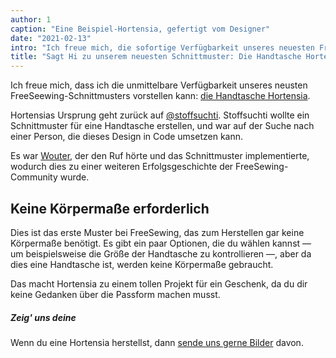 ```yaml
---
author: 1
caption: "Eine Beispiel-Hortensia, gefertigt vom Designer"
date: "2021-02-13"
intro: "Ich freue mich, die sofortige Verfügbarkeit unseres neuesten FreeSewing-Musters bekannt geben zu können: die Hortensia Handtasche."
title: "Sagt Hi zu unserem neuesten Schnittmuster: Die Handtasche Hortensia"
---
```



Ich freue mich, dass ich die unmittelbare Verfügbarkeit unseres neusten FreeSeewing-Schnittmusters vorstellen kann: [die Handtasche Hortensia](/designs/hortensia/).

Hortensias Ursprung geht zurück auf [@stoffsuchti](https://twitter.com/stoffsuchti). Stoffsuchti wollte ein Schnittmuster für eine Handtasche erstellen, und war auf der Suche nach einer Person, die dieses Design in Code umsetzen kann.

Es war [Wouter](https://github.com/woutervdub), der den Ruf hörte und das Schnittmuster implementierte, wodurch dies zu einer weiteren Erfolgsgeschichte der FreeSewing-Community wurde.

## Keine Körpermaße erforderlich

Dies ist das erste Muster bei FreeSewing, das zum Herstellen gar keine Körpermaße benötigt. Es gibt ein paar Optionen, die du wählen kannst — um beispielsweise die Größe der Handtasche zu kontrollieren —, aber da dies eine Handtasche ist, werden keine Körpermaße gebraucht.

Das macht Hortensia zu einem tollen Projekt für ein Geschenk, da du dir keine Gedanken über die Passform machen musst.

<Tip>

##### Zeig' uns deine

Wenn du eine Hortensia herstellst, dann [sende uns gerne Bilder](https://discord.freesewing.org/) davon.

</Tip>

